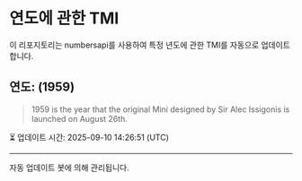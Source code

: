 
# 연도에 관한 TMI

이 리포지토리는 numbersapi를 사용하여 특정 년도에 관한 TMI를 자동으로 업데이트합니다.

## 연도: (1959)
> 1959 is the year that the original Mini designed by Sir Alec Issigonis is launched on August 26th.

⏳ 업데이트 시간: 2025-09-10 14:26:51 (UTC)

---
자동 업데이트 봇에 의해 관리됩니다.
